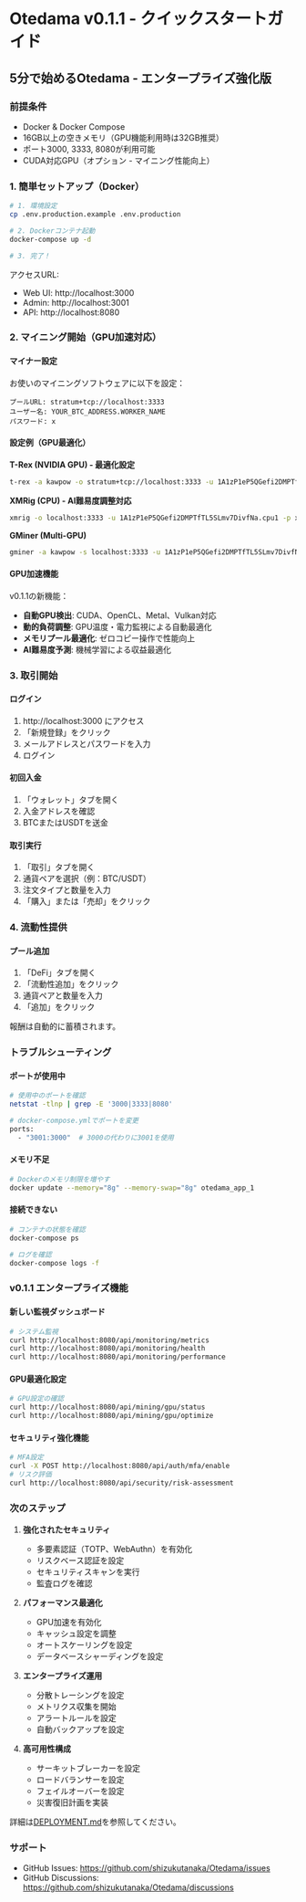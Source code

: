 # Otedama v0.1.1 - クイックスタートガイド

## 5分で始めるOtedama - エンタープライズ強化版

### 前提条件

- Docker & Docker Compose
- 16GB以上の空きメモリ（GPU機能利用時は32GB推奨）
- ポート3000, 3333, 8080が利用可能
- CUDA対応GPU（オプション - マイニング性能向上）

### 1. 簡単セットアップ（Docker）

```bash
# 1. 環境設定
cp .env.production.example .env.production

# 2. Dockerコンテナ起動
docker-compose up -d

# 3. 完了！
```

アクセスURL:
- Web UI: http://localhost:3000
- Admin: http://localhost:3001
- API: http://localhost:8080

### 2. マイニング開始（GPU加速対応）

#### マイナー設定

お使いのマイニングソフトウェアに以下を設定：

```
プールURL: stratum+tcp://localhost:3333
ユーザー名: YOUR_BTC_ADDRESS.WORKER_NAME
パスワード: x
```

#### 設定例（GPU最適化）

**T-Rex (NVIDIA GPU) - 最適化設定**
```bash
t-rex -a kawpow -o stratum+tcp://localhost:3333 -u 1A1zP1eP5QGefi2DMPTfTL5SLmv7DivfNa.rig1 -p x --gpu-report-interval 30 --intensity 20
```

**XMRig (CPU) - AI難易度調整対応**
```bash
xmrig -o localhost:3333 -u 1A1zP1eP5QGefi2DMPTfTL5SLmv7DivfNa.cpu1 -p x -a rx/0 --threads=auto
```

**GMiner (Multi-GPU)**
```bash
gminer -a kawpow -s localhost:3333 -u 1A1zP1eP5QGefi2DMPTfTL5SLmv7DivfNa.farm1 -p x --cuda 1 --opencl 1
```

#### GPU加速機能

v0.1.1の新機能：
- **自動GPU検出**: CUDA、OpenCL、Metal、Vulkan対応
- **動的負荷調整**: GPU温度・電力監視による自動最適化
- **メモリプール最適化**: ゼロコピー操作で性能向上
- **AI難易度予測**: 機械学習による収益最適化

### 3. 取引開始

#### ログイン

1. http://localhost:3000 にアクセス
2. 「新規登録」をクリック
3. メールアドレスとパスワードを入力
4. ログイン

#### 初回入金

1. 「ウォレット」タブを開く
2. 入金アドレスを確認
3. BTCまたはUSDTを送金

#### 取引実行

1. 「取引」タブを開く
2. 通貨ペアを選択（例：BTC/USDT）
3. 注文タイプと数量を入力
4. 「購入」または「売却」をクリック

### 4. 流動性提供

#### プール追加

1. 「DeFi」タブを開く
2. 「流動性追加」をクリック
3. 通貨ペアと数量を入力
4. 「追加」をクリック

報酬は自動的に蓄積されます。

### トラブルシューティング

#### ポートが使用中

```bash
# 使用中のポートを確認
netstat -tlnp | grep -E '3000|3333|8080'

# docker-compose.ymlでポートを変更
ports:
  - "3001:3000"  # 3000の代わりに3001を使用
```

#### メモリ不足

```bash
# Dockerのメモリ制限を増やす
docker update --memory="8g" --memory-swap="8g" otedama_app_1
```

#### 接続できない

```bash
# コンテナの状態を確認
docker-compose ps

# ログを確認
docker-compose logs -f
```

### v0.1.1 エンタープライズ機能

#### 新しい監視ダッシュボード

```bash
# システム監視
curl http://localhost:8080/api/monitoring/metrics
curl http://localhost:8080/api/monitoring/health
curl http://localhost:8080/api/monitoring/performance
```

#### GPU最適化設定

```bash
# GPU設定の確認
curl http://localhost:8080/api/mining/gpu/status
curl http://localhost:8080/api/mining/gpu/optimize
```

#### セキュリティ強化機能

```bash
# MFA設定
curl -X POST http://localhost:8080/api/auth/mfa/enable
# リスク評価
curl http://localhost:8080/api/security/risk-assessment
```

### 次のステップ

1. **強化されたセキュリティ**
   - 多要素認証（TOTP、WebAuthn）を有効化
   - リスクベース認証を設定
   - セキュリティスキャンを実行
   - 監査ログを確認

2. **パフォーマンス最適化**
   - GPU加速を有効化
   - キャッシュ設定を調整
   - オートスケーリングを設定
   - データベースシャーディングを設定

3. **エンタープライズ運用**
   - 分散トレーシングを設定
   - メトリクス収集を開始
   - アラートルールを設定
   - 自動バックアップを設定

4. **高可用性構成**
   - サーキットブレーカーを設定
   - ロードバランサーを設定
   - フェイルオーバーを設定
   - 災害復旧計画を実装

詳細は[DEPLOYMENT.md](DEPLOYMENT.md)を参照してください。

### サポート

- GitHub Issues: https://github.com/shizukutanaka/Otedama/issues
- GitHub Discussions: https://github.com/shizukutanaka/Otedama/discussions
